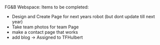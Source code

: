 FG&B Webspace: Items to be completed:

- Design and Create Page for next years robot (but dont update till next year)
- Take team photos for team Page
- make a contact page that works
- add blog -> Assigned to TFHulbert
